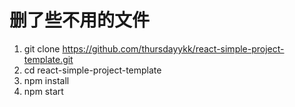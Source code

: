 # 删了些不用的文件

1. git clone https://github.com/thursdayykk/react-simple-project-template.git
2. cd react-simple-project-template
3. npm install
4. npm start
